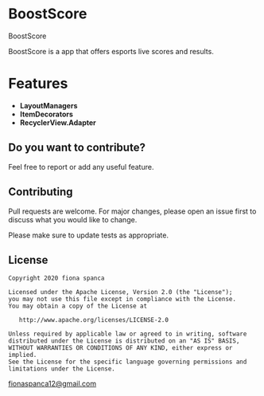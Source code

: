 # BoostScore
BoostScore

BoostScore is a app that offers esports live scores and results.

# Features 

 * **LayoutManagers**
 * **ItemDecorators** 
 * **RecyclerView.Adapter**  


Do you want to contribute?
--------------------------

Feel free to report or add any useful feature.



## Contributing
Pull requests are welcome. For major changes, please open an issue first to discuss what you would like to change.

Please make sure to update tests as appropriate.

License
-------

    Copyright 2020 fiona spanca

    Licensed under the Apache License, Version 2.0 (the "License");
    you may not use this file except in compliance with the License.
    You may obtain a copy of the License at

       http://www.apache.org/licenses/LICENSE-2.0

    Unless required by applicable law or agreed to in writing, software
    distributed under the License is distributed on an "AS IS" BASIS,
    WITHOUT WARRANTIES OR CONDITIONS OF ANY KIND, either express or implied.
    See the License for the specific language governing permissions and
    limitations under the License.
<fionaspanca12@gmail.com>
